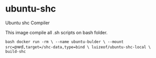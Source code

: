 # ubuntu-shc

Ubuntu shc Compiler

This image compile all .sh scripts on bash folder.

`bash docker run -rm \
  --name ubuntu-bulder \
  --mount src=`pwd`,target=/shc-data,type=bind \
  luizeof/ubuntu-shc-local \
  build-shc`
